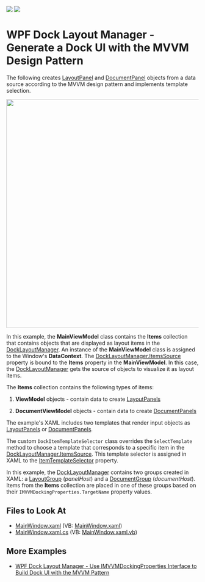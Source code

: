 <!-- default badges list -->
[![](https://img.shields.io/badge/Open_in_DevExpress_Support_Center-FF7200?style=flat-square&logo=DevExpress&logoColor=white)](https://supportcenter.devexpress.com/ticket/details/E4867)
[![](https://img.shields.io/badge/📖_How_to_use_DevExpress_Examples-e9f6fc?style=flat-square)](https://docs.devexpress.com/GeneralInformation/403183)
<!-- default badges end -->

# WPF Dock Layout Manager - Generate a Dock UI with the MVVM Design Pattern

The following creates [LayoutPanel](https://docs.devexpress.com/WPF/DevExpress.Xpf.Docking.LayoutPanel) and [DocumentPanel](https://docs.devexpress.com/WPF/DevExpress.Xpf.Docking.DocumentPanel) objects from a data source according to the MVVM design pattern and implements template selection.

<img src="https://user-images.githubusercontent.com/12169834/175355745-d50cc84d-c36e-4f4b-9db5-7b0dbd211b8a.png" width=600px/>

In this example, the **MainViewModel** class contains the **Items** collection that contains objects that are displayed as layout items in the [DockLayoutManager](https://docs.devexpress.com/WPF/DevExpress.Xpf.Docking.DockLayoutManager). An instance of the **MainViewModel** class is assigned to the Window's **DataContext**. The [DockLayoutManager.ItemsSource](https://docs.devexpress.com/WPF/DevExpress.Xpf.Docking.DockLayoutManager.ItemsSource) property is bound to the **Items** property in the **MainViewModel**. In this case, the [DockLayoutManager](https://docs.devexpress.com/WPF/DevExpress.Xpf.Docking.DockLayoutManager) gets the source of objects to  visualize it as layout items.

The **Items** collection contains the following types of items:

1. **ViewModel** objects - contain data to create [LayoutPanels](https://docs.devexpress.com/WPF/DevExpress.Xpf.Docking.LayoutPanel)

1. **DocumentViewModel** objects - contain data to create [DocumentPanels](https://docs.devexpress.com/WPF/DevExpress.Xpf.Docking.DocumentPanel)

The example's XAML includes two templates that render input objects as [LayoutPanels](https://docs.devexpress.com/WPF/DevExpress.Xpf.Docking.LayoutPanel) or [DocumentPanels](https://docs.devexpress.com/WPF/DevExpress.Xpf.Docking.DocumentPanel).

The custom `DockItemTemplateSelector` class overrides the `SelectTemplate` method to choose a template that corresponds to a specific item in the [DockLayoutManager.ItemsSource](https://docs.devexpress.com/WPF/DevExpress.Xpf.Docking.DockLayoutManager.ItemsSource). This template selector is assigned in XAML to the [ItemTemplateSelector](https://docs.devexpress.com/WPF/DevExpress.Xpf.Docking.DockLayoutManager.ItemTemplateSelector) property.
  
In this example, the [DockLayoutManager](https://docs.devexpress.com/WPF/DevExpress.Xpf.Docking.DockLayoutManager) contains two groups created in XAML: a [LayoutGroup](https://docs.devexpress.com/WPF/DevExpress.Xpf.Docking.LayoutGroup) (_panelHost_) and a [DocumentGroup](https://docs.devexpress.com/WPF/DevExpress.Xpf.Docking.DocumentGroup) (_documentHost_). Items from the **Items** collection are placed in one of these groups based on their `IMVVMDockingProperties.TargetName` property values.

<!-- default file list -->
## Files to Look At

* [MainWindow.xaml](./CS/WpfApplication19/MainWindow.xaml) (VB: [MainWindow.xaml](./VB/WpfApplication19/MainWindow.xaml))
* [MainWindow.xaml.cs](./CS/WpfApplication19/MainWindow.xaml.cs) (VB: [MainWindow.xaml.vb](./VB/WpfApplication19/MainWindow.xaml.vb))
<!-- default file list end -->

## More Examples

- [WPF Dock Layout Manager - Use IMVVMDockingProperties Interface to Build Dock UI with the MVVM Pattern](https://github.com/DevExpress-Examples/wpf-docklayoutmanager-use-imvvmdockingproperties-to-build-dock-ui-with-mvvm)
